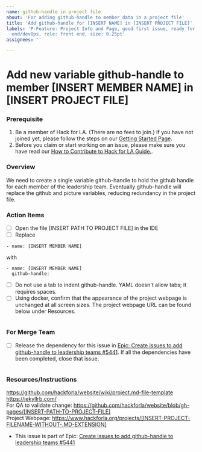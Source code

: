 ```yaml
---
name: github-handle in project file
about: 'For adding github-handle to member data in a project file'
title: 'Add github-handle for [INSERT NAME] in [INSERT PROJECT FILE]'
labels: 'P-Feature: Project Info and Page, good first issue, ready for dev lead, role: back
  end/devOps, role: front end, size: 0.25pt'
assignees: ''

---
```

# Add new variable github-handle to member [INSERT MEMBER NAME] in [INSERT PROJECT FILE]
### Prerequisite
1. Be a member of Hack for LA. (There are no fees to join.) If you have not joined yet, please follow the steps on our [Getting Started Page](https://www.hackforla.org/getting-started).
2. Before you claim or start working on an issue, please make sure you have read our [How to Contribute to Hack for LA Guide.](https://github.com/hackforla/website/blob/7f0c132c96f71230b8935759e1f8711ccb340c0f/CONTRIBUTING.md).
   
### Overview
We need to create a single variable github-handle to hold the github handle for each member of the leadership team. Eventually github-handle will replace the github and picture variables, reducing redundancy in the project file.

### Action Items
- [ ] Open the file [INSERT PATH TO PROJECT FILE] in the IDE
- [ ] Replace
```
- name: [INSERT MEMBER NAME]
```
with
```
- name: [INSERT MEMBER NAME]
  github-handle: 
```
- [ ] Do not use a tab to indent github-handle. YAML doesn't allow tabs; it requires spaces.
- [ ] Using docker, confirm that the appearance of the project webpage is unchanged at all screen sizes. The project webpage URL can be found below under Resources.
```
```
### For Merge Team
- [ ] Release the dependency for this issue in [Epic: Create issues to add github-handle to leadership teams #5441](https://github.com/hackforla/website/issues/5441). If all the dependencies have been completed, close that issue.
```
```
### Resources/Instructions
https://github.com/hackforla/website/wiki/project.md-file-template  
https://jekyllrb.com/  
For QA to validate change: https://github.com/hackforla/website/blob/gh-pages/[INSERT-PATH-TO-PROJECT-FILE]  
Project Webpage: https://www.hackforla.org/projects/[INSERT-PROJECT-FILENAME-WITHOUT-.MD-EXTENSION]

- This issue is part of Epic: [Create issues to add github-handle to leadership teams #5441](https://github.com/hackforla/website/issues/5441)
